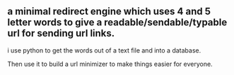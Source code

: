
##  a minimal redirect engine which uses 4 and 5 letter words to give a readable/sendable/typable url for sending url links.

i use python to get the words out of a text file and into a database.

Then use it to build a url minimizer to make things easier for everyone.